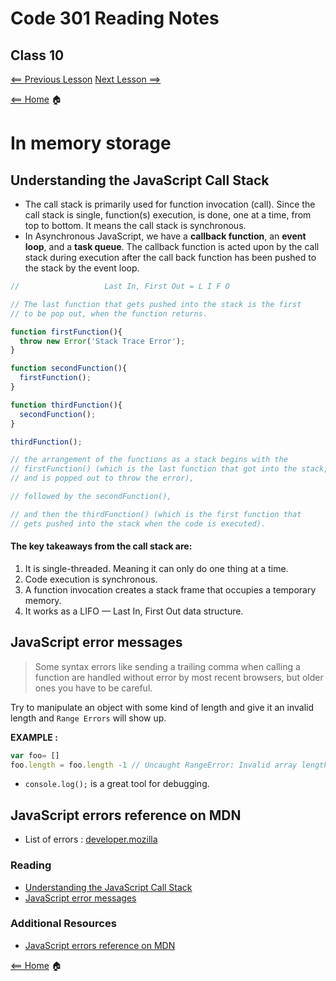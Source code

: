# Code 301 Reading Notes

## Class 10

[<== Previous Lesson](class9.md) [Next Lesson ==>](class11.md)

[<== Home](README.md) 🏠

# In memory storage

## Understanding the JavaScript Call Stack

+ The call stack is primarily used for function invocation (call). Since the call stack is single, function(s) execution, is done, one at a time, from top to bottom. It means the call stack is synchronous.
+ In Asynchronous JavaScript, we have a **callback function**, an **event loop**, and a **task queue**. The callback function is acted upon by the call stack during execution after the call back function has been pushed to the stack by the event loop.

````javascript
//                   Last In, First Out = L I F O 

// The last function that gets pushed into the stack is the first 
// to be pop out, when the function returns.

function firstFunction(){
  throw new Error('Stack Trace Error');
}

function secondFunction(){
  firstFunction();
}

function thirdFunction(){
  secondFunction();
}

thirdFunction();

// the arrangement of the functions as a stack begins with the 
// firstFunction() (which is the last function that got into the stack, 
// and is popped out to throw the error), 

// followed by the secondFunction(), 

// and then the thirdFunction() (which is the first function that 
// gets pushed into the stack when the code is executed).
````

#### The key takeaways from the call stack are:

1. It is single-threaded. Meaning it can only do one thing at a time.
2. Code execution is synchronous.
3. A function invocation creates a stack frame that occupies a temporary memory.
4. It works as a LIFO — Last In, First Out data structure.

## JavaScript error messages

> Some syntax errors like sending a trailing comma when calling a function are handled without error by most recent browsers, but older ones you have to be careful.

Try to manipulate an object with some kind of length and give it an invalid length and `Range Errors` will show up.

**EXAMPLE :**

````javascript
var foo= []
foo.length = foo.length -1 // Uncaught RangeError: Invalid array length
````

+ `console.log();` is a great tool for debugging.

## JavaScript errors reference on MDN

+ List of errors : [developer.mozilla](https://developer.mozilla.org/en-US/docs/Web/JavaScript/Reference/Errors)

### Reading

* [Understanding the JavaScript Call Stack](https://medium.freecodecamp.org/understanding-the-javascript-call-stack-861e41ae61d4)
* [JavaScript error messages](https://codeburst.io/javascript-error-messages-debugging-d23f84f0ae7c)

### Additional Resources

* [JavaScript errors reference on MDN](https://developer.mozilla.org/en-US/docs/Web/JavaScript/Reference/Errors)


[<== Home](README.md) 🏠
